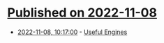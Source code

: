 # [Published on 2022-11-08](index.md)

* [2022-11-08, 10:17:00](https://news.ycombinator.com/item?id=33517718) - [Useful Engines](https://lenright.substack.com/p/really-useful-engines)

